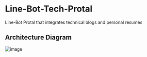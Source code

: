 # Line-Bot-Tech-Protal
Line-Bot Protal that integrates technical blogs and personal resumes

## Architecture Diagram 
![image](https://github.com/user-attachments/assets/ff602c55-ffe3-48d5-ad85-4531564959c6)
